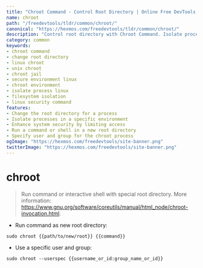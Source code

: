 ```yaml
---
title: "Chroot Command - Control Root Directory | Online Free DevTools by Hexmos"
name: chroot
path: "/freedevtools/tldr/common/chroot/"
canonical: "https://hexmos.com/freedevtools/tldr/common/chroot/"
description: "Control root directory with Chroot Command. Isolate processes and enhance system security. Free online tool, no registration required."
category: common
keywords:
- chroot command
- change root directory
- linux chroot
- unix chroot
- chroot jail
- secure environment linux
- chroot environment
- isolate process linux
- filesystem isolation
- linux security command
features:
- Change the root directory for a process
- Isolate processes in a specific environment
- Enhance system security by limiting access
- Run a command or shell in a new root directory
- Specify user and group for the chroot process
ogImage: "https://hexmos.com/freedevtools/site-banner.png"
twitterImage: "https://hexmos.com/freedevtools/site-banner.png"
---
```


# chroot

> Run command or interactive shell with special root directory.
> More information: <https://www.gnu.org/software/coreutils/manual/html_node/chroot-invocation.html>.

- Run command as new root directory:

`sudo chroot {{path/to/new/root}} {{command}}`

- Use a specific user and group:

`sudo chroot --userspec {{username_or_id:group_name_or_id}}`
